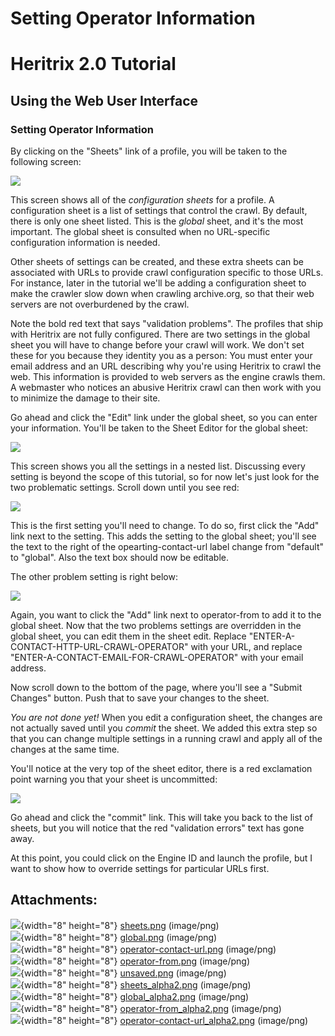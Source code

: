 # Setting Operator Information

# Heritrix 2.0 Tutorial

## Using the Web User Interface

### Setting Operator Information

By clicking on the "Sheets" link of a profile, you will be taken to the
following screen:

![](attachments/3762/90996903.png)

This screen shows all of the *configuration sheets* for a profile. A
configuration sheet is a list of settings that control the crawl. By
default, there is only one sheet listed. This is the *global* sheet, and
it's the most important. The global sheet is consulted when no
URL-specific configuration information is needed.

Other sheets of settings can be created, and these extra sheets can be
associated with URLs to provide crawl configuration specific to those
URLs. For instance, later in the tutorial we'll be adding a
configuration sheet to make the crawler slow down when crawling
archive.org, so that their web servers are not overburdened by the
crawl.

Note the bold red text that says "validation problems". The profiles
that ship with Heritrix are not fully configured. There are two settings
in the global sheet you will have to change before your crawl will work.
We don't set these for you because they identity you as a person: You
must enter your email address and an URL describing why you're using
Heritrix to crawl the web. This information is provided to web servers
as the engine crawls them. A webmaster who notices an abusive Heritrix
crawl can then work with you to minimize the damage to their site.

Go ahead and click the "Edit" link under the global sheet, so you can
enter your information. You'll be taken to the Sheet Editor for the
global sheet:

![](attachments/3762/90997064.png)

This screen shows you all the settings in a nested list. Discussing
every setting is beyond the scope of this tutorial, so for now let's
just look for the two problematic settings. Scroll down until you see
red:

![](attachments/3762/90996912.png)

This is the first setting you'll need to change. To do so, first click
the "Add" link next to the setting. This adds the setting to the global
sheet; you'll see the text to the right of the opearting-contact-url
label change from "default" to "global". Also the text box should now be
editable.

The other problem setting is right below:

![](attachments/3762/90996992.png)

Again, you want to click the "Add" link next to operator-from to add it
to the global sheet. Now that the two problems settings are overridden
in the global sheet, you can edit them in the sheet edit. Replace
"ENTER-A-CONTACT-HTTP-URL-CRAWL-OPERATOR" with your URL, and replace
"ENTER-A-CONTACT-EMAIL-FOR-CRAWL-OPERATOR" with your email address.

Now scroll down to the bottom of the page, where you'll see a "Submit
Changes" button. Push that to save your changes to the sheet.

*You are not done yet!* When you edit a configuration sheet, the changes
are not actually saved until you *commit* the sheet. We added this extra
step so that you can change multiple settings in a running crawl and
apply all of the changes at the same time.

You'll notice at the very top of the sheet editor, there is a red
exclamation point warning you that your sheet is uncommitted:

![](attachments/3762/90997096.png)

Go ahead and click the "commit" link. This will take you back to the
list of sheets, but you will notice that the red "validation errors"
text has gone away.

At this point, you could click on the Engine ID and launch the profile,
but I want to show how to override settings for particular URLs first.

## Attachments:

![](images/icons/bullet_blue.gif){width="8" height="8"}
[sheets.png](attachments/3762/90996878.png) (image/png)  
![](images/icons/bullet_blue.gif){width="8" height="8"}
[global.png](attachments/3762/90996852.png) (image/png)  
![](images/icons/bullet_blue.gif){width="8" height="8"}
[operator-contact-url.png](attachments/3762/90996834.png) (image/png)  
![](images/icons/bullet_blue.gif){width="8" height="8"}
[operator-from.png](attachments/3762/90996935.png) (image/png)  
![](images/icons/bullet_blue.gif){width="8" height="8"}
[unsaved.png](attachments/3762/90997096.png) (image/png)  
![](images/icons/bullet_blue.gif){width="8" height="8"}
[sheets\_alpha2.png](attachments/3762/90996903.png) (image/png)  
![](images/icons/bullet_blue.gif){width="8" height="8"}
[global\_alpha2.png](attachments/3762/90997064.png) (image/png)  
![](images/icons/bullet_blue.gif){width="8" height="8"}
[operator-from\_alpha2.png](attachments/3762/90996992.png) (image/png)  
![](images/icons/bullet_blue.gif){width="8" height="8"}
[operator-contact-url\_alpha2.png](attachments/3762/90996912.png)
(image/png)  
